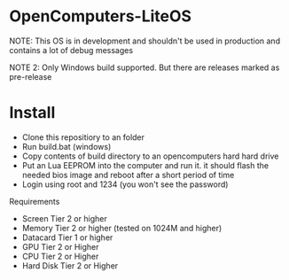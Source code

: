 # OpenComputers-LiteOS


NOTE: This OS is in development and shouldn't be used in production and contains a lot of debug messages

NOTE 2: Only Windows build supported. But there are releases marked as pre-release

# Install
- Clone this repositiory to an folder
- Run build.bat (windows)
- Copy contents of build directory to an opencomputers hard hard drive
- Put an Lua EEPROM into the computer and run it. it should flash the needed bios image and reboot after a short period of time 
- Login using root and 1234 (you won't see the password)

Requirements
 - Screen Tier 2 or higher
 - Memory Tier 2 or higher (tested on 1024M and higher)
 - Datacard Tier 1 or higher
 - GPU Tier 2 or Higher
 - CPU Tier 2 or Higher
 - Hard Disk Tier 2 or Higher
